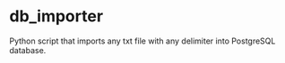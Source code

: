 db_importer
===========

Python script that imports any txt file with any delimiter into PostgreSQL database.